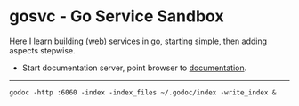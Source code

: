 # gosvc - Go Service Sandbox

Here I learn building (web) services in go, starting simple, then adding 
aspects stepwise.

* Start documentation server, point browser to [documentation](http://localhost:6060).

----

    godoc -http :6060 -index -index_files ~/.godoc/index -write_index &

